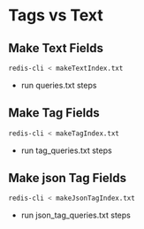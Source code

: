 # Tags vs Text
## Make Text Fields

```bash
redis-cli < makeTextIndex.txt
```
* run queries.txt steps

## Make Tag Fields
```bash
redis-cli < makeTagIndex.txt
```

* run tag_queries.txt steps

## Make json Tag Fields
```bash
redis-cli < makeJsonTagIndex.txt
```

* run json_tag_queries.txt steps

